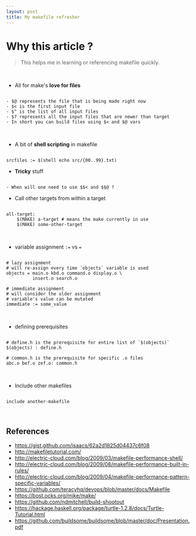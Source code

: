 ```yaml
---
layout: post
title: My makefile refresher
---
```


# Why this article ?

> This helps me in learning or referencing makefile quickly.


<br />

- All for make's **love for files**

```make

- $@ represents the file that is being made right now
- $< is the first input file
- $^ is the list of all input files
- $? represents all the input files that are newer than target
- In short you can build files using $< and $@ vars
```

<br />

- A bit of **shell scripting** in makefile

```make

srcfiles := $(shell echo src/{00..99}.txt)
```

- **Tricky** stuff

```make

- When will one need to use $$< and $$@ ?
```

- Call other targets from within a target

```make

all-target:
    $(MAKE) a-target # means the make currently in use
    $(MAKE) some-other-target
```

<br />

- variable assignment ```:=``` vs ```=```

```make

# lazy assignment
# will re-assign every time `objects` variable is used
objects = main.o kbd.o command.o display.o \
          insert.o search.o

# immediate assignment
# will consider the older assignment
# variable's value can be mutated
immediate := some_value
```

<br />

- defining prerequisites

```make

# define.h is the prerequisite for entire list of `$(objects)`
$(objects) : define.h

# common.h is the prerequisite for specific .o files
abc.o bef.o zef.o: common.h
```

<br />

- Include other makefiles

```make

include another-makefile
```

<br />

## References

- https://gist.github.com/isaacs/62a2d1825d04437c6f08
- http://makefiletutorial.com/
- http://electric-cloud.com/blog/2009/03/makefile-performance-shell/
- http://electric-cloud.com/blog/2009/08/makefile-performance-built-in-rules/
- http://electric-cloud.com/blog/2009/04/makefile-performance-pattern-specific-variables/
- https://github.com/teracyhq/devops/blob/master/docs/Makefile
- https://bost.ocks.org/mike/make/
- https://github.com/ndmitchell/build-shootout
- https://hackage.haskell.org/package/turtle-1.2.8/docs/Turtle-Tutorial.html
- https://github.com/buildsome/buildsome/blob/master/doc/Presentation.pdf
